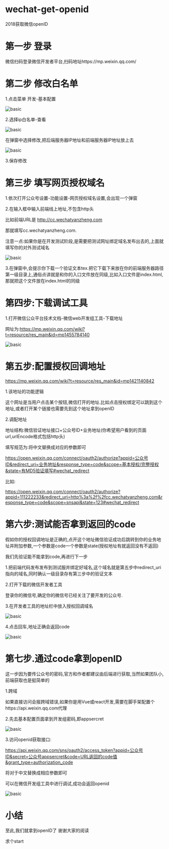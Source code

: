 # wechat-get-openid
2018获取微信openID

# 第一步 登录
微信扫码登录微信开发者平台,扫码地址https://mp.weixin.qq.com/
# 第二步 修改白名单
1.点击菜单 开发-基本配置

![basic](https://github.com/bill-mark/wechat-get-openid/blob/master/static/021101.png)

2.选择ip白名单-查看

![basic](https://github.com/bill-mark/wechat-get-openid/blob/master/static/021102.png)

在弹窗中选择修改,把后端服务器IP地址和前端服务器IP地址放上去


![basic](https://github.com/bill-mark/wechat-get-openid/blob/master/static/021103.png)

3.保存修改

# 第三步 填写网页授权域名
1.依次打开公众号设置-功能设置-网页授权域名设置,会出现一个弹窗

2.在输入框中输入前端线上地址,不包含http头

比如前端URL是 http://cc.wechatyanzheng.com

那就填写cc.wechatyanzheng.com.

注意一点:如果你是在开发测试阶段,是需要把测试网址绑定域名发布出去的,上面就填写你的对外测试域名


![basic](https://github.com/bill-mark/wechat-get-openid/blob/master/static/021104.png)

3.在弹窗中,会提示你下载一个验证文本tex.把它下载下来放在你的前端服务器路径第一级目录上,通俗点讲就是和你的入口文件放在同级,比如入口文件是index.html,那就把这个文件放在index.html的同级

# 第四步:下载调试工具
1.打开微信公众平台技术文档-微信web开发组工具-下载地址

网址为:https://mp.weixin.qq.com/wiki?t=resource/res_main&id=mp1455784140

![basic](https://github.com/bill-mark/wechat-get-openid/blob/master/static/021105.png)

# 第五步:配置授权回调地址
https://mp.weixin.qq.com/wiki?t=resource/res_main&id=mp1421140842

1.该地址的功能逻辑

这个网址是当用户点击某个按钮,微信打开的地址.比如点击授权绑定可以跳到这个地址,或者打开某个链接也需要先到这个地址拿到openID

2.调配地址

地址结构:微信验证地址接口+公众号ID+业务地址(你希望用户看到的页面url,urlEncode格式包括http头)

填写规范为:将中文替换成对应的参数即可

https://open.weixin.qq.com/connect/oauth2/authorize?appid=公众号ID&redirect_uri=业务地址&response_type=code&scope=基本授权/完整授权&state=有MD5验证填写#wechat_redirect

比如:

https://open.weixin.qq.com/connect/oauth2/authorize?appid=111222233&redirect_uri=http%3a%2f%2fcc.wechatyanzheng.com&response_type=code&scope=snsapi&state=123#wechat_redirect

# 第六步:测试能否拿到返回的code
假如你的授权回调地址是正确的,点开这个地址微信验证成功后跳转到你的业务地址并附加参数,一个参数是code一个参数是state(授权地址有就返回没有不返回)

我们先验证能不能拿到code,再进行下一步

1.把前端代码发布发布到测试服并绑定好域名,这个域名就是第五步中redirect_uri指向的域名,同时确认一级目录存有第三步中的验证文本

2.打开下载的微信开发者工具

登录你的微信号,确定你的微信号已经关注了要开发的公众号.

3.在开发者工具的地址栏中放入授权回调域名


![basic](https://github.com/bill-mark/wechat-get-openid/blob/master/static/021106.png)

4.点击回车,地址正确会返回code

![basic](https://github.com/bill-mark/wechat-get-openid/blob/master/static/021107.png)

# 第七步.通过code拿到openID
这一步因为要传公众号的密码,官方和作者都建议由后端进行获取,当然如果团队小,前端获取也是挺简单的

1.跨域

如果直接访问会报跨域错误,如果你是用Vue或react开发,需要在脚手架配置个https://api.weixin.qq.com代理

2.先去基本配置页面拿到开发组密码,即appsercret

![basic](https://github.com/bill-mark/wechat-get-openid/blob/master/static/021108.png)

3.访问openid获取接口:

https://api.weixin.qq.com/sns/oauth2/access_token?appid=公众号ID&secret=公众号appsercret&code=URL返回的code值&grant_type=authorization_code

将对于中文替换成相应参数即可

可以在微信开发组工具中进行调试,成功会返回openid

![basic](https://github.com/bill-mark/wechat-get-openid/blob/master/static/021109.png)

# 小结
至此,我们就拿到openID了  谢谢大家的阅读

求个start


